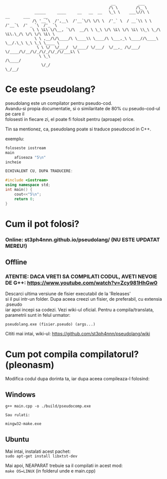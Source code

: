 ```
                                               __          ___                                
                                              /\ \        /\_ \                               
             _____     ____     __   __  __   \_\ \    ___\//\ \      __      ___      __     
            /\ '__`\  /',__\  /'__`\/\ \/\ \  /'_` \  / __`\\ \ \   /'__`\  /' _ `\  /'_ `\   
            \ \ \L\ \/\__, `\/\  __/\ \ \_\ \/\ \L\ \/\ \L\ \\_\ \_/\ \L\.\_/\ \/\ \/\ \L\ \  
             \ \ ,__/\/\____/\ \____\\ \____/\ \___,_\ \____//\____\ \__/.\_\ \_\ \_\ \____ \ 
              \ \ \/  \/___/  \/____/ \/___/  \/__,_ /\/___/ \/____/\/__/\/_/\/_/\/_/\/___L\ \
               \ \_\                                                                   /\____/
                \/_/                                                                   \_/__/ 
```
# Ce este pseudolang?

pseudolang este un compilator pentru pseudo-cod.  
Avandu-si propia documentatie, si o similaritate de 80% cu pseudo-cod-ul pe care il  
folosesti in fiecare zi, el poate fi folosit pentru (aproape) orice.  
    
Tin sa mentionez, ca, pseudolang poate si traduce pseudocod in C++.

exemplu:

```c++
foloseste iostream  
main  
    afiseaza "5\n"  
incheie  

ECHIVALENT CU, DUPA TRADUCERE:  

#include <iostream>  
using namespace std;  
int main() {  
    cout<<"5\n";  
    return 0;  
}  
```

# Cum il pot folosi?

### Online: st3ph4nnn.github.io/pseudolang/ (NU ESTE UPDATAT MEREU!)
## Offline
### ATENTIE: DACA VRETI SA COMPILATI CODUL, AVETI NEVOIE DE G++: https://www.youtube.com/watch?v=Zcy981HhGw0  

Descarci ultima versiune de fisier executabil de la 'Releases'  
si il pui intr-un folder. Dupa aceea creezi un fisier, de preferabil, cu extensia .pseudo  
iar apoi incepi sa codezi. Vezi wiki-ul oficial.
Pentru a compila/translata, parametrii sunt in felul urmator:  

```pseudolang.exe (fisier.pseudo) (args...)```

Cititi mai intai, wiki-ul: https://github.com/st3ph4nnn/pseudolang/wiki

# Cum pot compila compilatorul? (pleonasm)

Modifica codul dupa dorinta ta, iar dupa aceea compileaza-l folosind:  

## Windows

```
g++ main.cpp -o ./build/pseudocomp.exe

Sau rulati:

mingw32-make.exe
```

## Ubuntu

Mai intai, instalati acest pachet:  
```sudo apt-get install libxtst-dev```  

Mai apoi, NEAPARAT trebuie sa il compilati in acest mod:  
```make OS=LINUX``` (in folderul unde e main.cpp)

